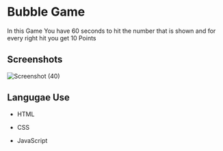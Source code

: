 
# Bubble Game

In this Game You have 60 seconds to hit the number that is shown and for every right hit you get 10 Points


## Screenshots

![Screenshot (40)](https://github.com/Aadiii01/BasicJavaScriptGame/assets/134622355/d3350a1c-d483-46f5-bbfc-5159680f0dfe)

## Langugae Use

- HTML

- CSS

- JavaScript



